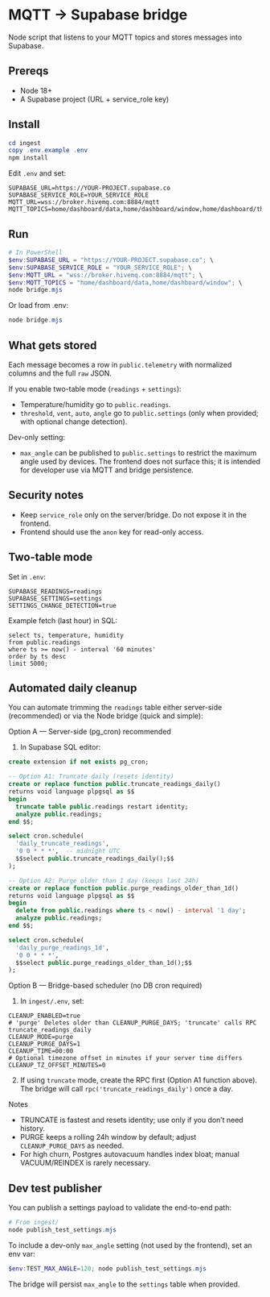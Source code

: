 # MQTT → Supabase bridge

Node script that listens to your MQTT topics and stores messages into Supabase.

## Prereqs
- Node 18+
- A Supabase project (URL + service_role key)

## Install
```powershell
cd ingest
copy .env.example .env
npm install
```

Edit `.env` and set:
```env
SUPABASE_URL=https://YOUR-PROJECT.supabase.co
SUPABASE_SERVICE_ROLE=YOUR_SERVICE_ROLE
MQTT_URL=wss://broker.hivemq.com:8884/mqtt
MQTT_TOPICS=home/dashboard/data,home/dashboard/window,home/dashboard/threshold,home/dashboard/vent,home/dashboard/auto
```

## Run
```powershell
# In PowerShell
$env:SUPABASE_URL = "https://YOUR-PROJECT.supabase.co"; \
$env:SUPABASE_SERVICE_ROLE = "YOUR_SERVICE_ROLE"; \
$env:MQTT_URL = "wss://broker.hivemq.com:8884/mqtt"; \
$env:MQTT_TOPICS = "home/dashboard/data,home/dashboard/window"; \
node bridge.mjs
```

Or load from .env:
```powershell
node bridge.mjs
```

## What gets stored
Each message becomes a row in `public.telemetry` with normalized columns and the full `raw` JSON.

If you enable two-table mode (`readings` + `settings`):
- Temperature/humidity go to `public.readings`.
- `threshold`, `vent`, `auto`, `angle` go to `public.settings` (only when provided; with optional change detection).

Dev-only setting:
- `max_angle` can be published to `public.settings` to restrict the maximum angle used by devices. The frontend does not surface this; it is intended for developer use via MQTT and bridge persistence.

## Security notes
- Keep `service_role` only on the server/bridge. Do not expose it in the frontend.
- Frontend should use the `anon` key for read-only access.

<!-- Commands feature removed per current design -->

## Two-table mode
Set in `.env`:
```
SUPABASE_READINGS=readings
SUPABASE_SETTINGS=settings
SETTINGS_CHANGE_DETECTION=true
```

Example fetch (last hour) in SQL:
```
select ts, temperature, humidity
from public.readings
where ts >= now() - interval '60 minutes'
order by ts desc
limit 5000;
```

## Automated daily cleanup

You can automate trimming the `readings` table either server-side (recommended) or via the Node bridge (quick and simple):

Option A — Server-side (pg_cron) recommended
1) In Supabase SQL editor:
```sql
create extension if not exists pg_cron;

-- Option A1: Truncate daily (resets identity)
create or replace function public.truncate_readings_daily()
returns void language plpgsql as $$
begin
  truncate table public.readings restart identity;
  analyze public.readings;
end $$;

select cron.schedule(
  'daily_truncate_readings',
  '0 0 * * *',  -- midnight UTC
  $$select public.truncate_readings_daily();$$
);

-- Option A2: Purge older than 1 day (keeps last 24h)
create or replace function public.purge_readings_older_than_1d()
returns void language plpgsql as $$
begin
  delete from public.readings where ts < now() - interval '1 day';
  analyze public.readings;
end $$;

select cron.schedule(
  'daily_purge_readings_1d',
  '0 0 * * *',
  $$select public.purge_readings_older_than_1d();$$
);
```

Option B — Bridge-based scheduler (no DB cron required)
1) In `ingest/.env`, set:
```env
CLEANUP_ENABLED=true
# 'purge' Deletes older than CLEANUP_PURGE_DAYS; 'truncate' calls RPC truncate_readings_daily
CLEANUP_MODE=purge
CLEANUP_PURGE_DAYS=1
CLEANUP_TIME=00:00
# Optional timezone offset in minutes if your server time differs
CLEANUP_TZ_OFFSET_MINUTES=0
```
2) If using `truncate` mode, create the RPC first (Option A1 function above). The bridge will call `rpc('truncate_readings_daily')` once a day.

Notes
- TRUNCATE is fastest and resets identity; use only if you don’t need history.
- PURGE keeps a rolling 24h window by default; adjust `CLEANUP_PURGE_DAYS` as needed.
- For high churn, Postgres autovacuum handles index bloat; manual VACUUM/REINDEX is rarely necessary.

## Dev test publisher

You can publish a settings payload to validate the end-to-end path:

```powershell
# From ingest/
node publish_test_settings.mjs
```

To include a dev-only `max_angle` setting (not used by the frontend), set an env var:

```powershell
$env:TEST_MAX_ANGLE=120; node publish_test_settings.mjs
```

The bridge will persist `max_angle` to the `settings` table when provided.
